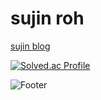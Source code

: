 # sujin roh

[sujin blog](https://marred-ellipse-3a1.notion.site/sujin-Roh-a19eaf3507df49e3b1631991095be358?pvs=4)

[![Solved.ac Profile](http://mazassumnida.wtf/api/v2/generate_badge?boj=suuz8201)](https://solved.ac/suuz8201/)

![Footer](https://capsule-render.vercel.app/api?type=waving&color=auto&height=200&section=footer)
